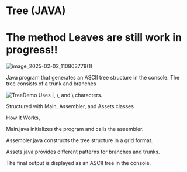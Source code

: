 # Tree (JAVA)
# The method Leaves are still work in progress!!


![image_2025-02-02_110803778(1)](https://github.com/user-attachments/assets/f7556a86-efa7-450f-b9de-fed41cb5c4a0)

Java program that generates an ASCII tree structure in the console. The tree consists of a trunk and branches



![TreeDemo](https://github.com/user-attachments/assets/bc7ce8eb-a17f-47d5-a8c0-aaa7ac9f2425)
Uses |, /, and \ characters.

Structured with Main, Assembler, and Assets classes 

How It Works,

Main.java initializes the program and calls the assembler.

Assembler.java constructs the tree structure in a grid format.

Assets.java provides different patterns for branches and trunks.

The final output is displayed as an ASCII tree in the console.
